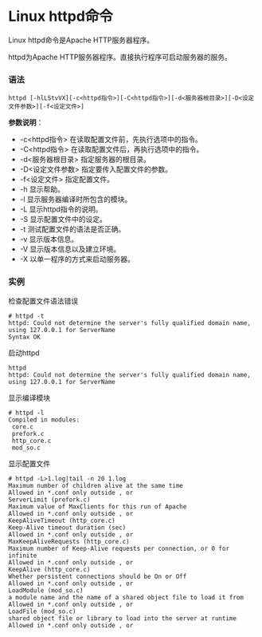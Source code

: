 
# Linux httpd命令



Linux httpd命令是Apache HTTP服务器程序。

httpd为Apache HTTP服务器程序。直接执行程序可启动服务器的服务。

### 语法

```
httpd [-hlLStvVX][-c<httpd指令>][-C<httpd指令>][-d<服务器根目录>][-D<设定文件参数>][-f<设定文件>]
```

**参数说明**：

*   -c&lt;httpd指令&gt; 在读取配置文件前，先执行选项中的指令。
*   -C&lt;httpd指令&gt; 在读取配置文件后，再执行选项中的指令。
*   -d&lt;服务器根目录&gt; 指定服务器的根目录。
*   -D&lt;设定文件参数&gt; 指定要传入配置文件的参数。
*   -f&lt;设定文件&gt; 指定配置文件。
*   -h 显示帮助。
*   -l 显示服务器编译时所包含的模块。
*   -L 显示httpd指令的说明。
*   -S 显示配置文件中的设定。
*   -t 测试配置文件的语法是否正确。
*   -v 显示版本信息。
*   -V 显示版本信息以及建立环境。
*   -X 以单一程序的方式来启动服务器。

### 实例

检查配置文件语法错误

```
# httpd -t
httpd: Could not determine the server's fully qualified domain name, using 127.0.0.1 for ServerName
Syntax OK

```

启动httpd

```
httpd
httpd: Could not determine the server's fully qualified domain name, using 127.0.0.1 for ServerName

```

显示编译模块

```
# httpd -l 
Compiled in modules:
 core.c
 prefork.c
 http_core.c
 mod_so.c

```

显示配置文件

```
# httpd -L>1.log|tail -n 20 1.log
Maximum number of children alive at the same time
Allowed in *.conf only outside , or 
ServerLimit (prefork.c)
Maximum value of MaxClients for this run of Apache
Allowed in *.conf only outside , or 
KeepAliveTimeout (http_core.c)
Keep-Alive timeout duration (sec)
Allowed in *.conf only outside , or 
MaxKeepAliveRequests (http_core.c)
Maximum number of Keep-Alive requests per connection, or 0 for infinite
Allowed in *.conf only outside , or 
KeepAlive (http_core.c)
Whether persistent connections should be On or Off
Allowed in *.conf only outside , or 
LoadModule (mod_so.c)
a module name and the name of a shared object file to load it from
Allowed in *.conf only outside , or 
LoadFile (mod_so.c)
shared object file or library to load into the server at runtime
Allowed in *.conf only outside , or 

```



